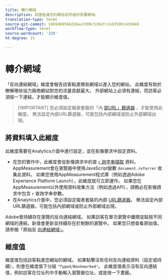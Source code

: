 ```yaml
---
title: 轉介網域
description: 訪客點進您的網站前所處的首要網域。
translation-type: tm+mt
source-git-commit: 1869d69566d26aa7d99c520efc2e835901439d48
workflow-type: tm+mt
source-wordcount: '328'
ht-degree: 1%

---
```



# 轉介網域

「反向連結網域」維度會報告訪客點進哪些網域以進入您的網站。 此維度有助於瞭解哪些協力廠商網站對您的流量貢獻最大。 外部網站上必須有連結，而訪客必須按一下連結，才能顯示維度值。

>[!IMPORTANT] 您必須設定報表套裝的「內 [部URL」篩選器](/help/admin/admin/internal-url-filter-admin.md) ，才能使用此維度。 無法設定內部URL篩選器，可能包括內部網域或防止外部網域出現。

## 將資料填入此維度

此維度需要在Analytics介面中進行設定，並在影像要求中設定資料。

* 在您的實作中，此維度會從影像請求中的查 [`r` 詢字串擷取](/help/implement/validate/query-parameters.md) 資料。 AppMeasurement會在瀏覽器中使用JavaScript變數 `document.referrer` 收集此資料。 如果您使用AppMeasurement程式庫（例如透過Adobe Experience Platform Launch），此維度就可立即運作。 如果您在AppMeasurement以外使用資料收集方法（例如透過API），請務必在影像請求中包含 `r` 查詢字串參數。
* 在Analytics介面中，您必須設定報表套裝的內部 [URL篩選器](/help/admin/admin/internal-url-filter-admin.md)。 無法設定內部URL篩選器，可能包括內部網域或防止外部網域出現。

Adobe會持續存在瀏覽的反向連結網域。 如果訪客在單次瀏覽中離開並點按不同網域的連結，新值會更新並持續存在於剩餘的瀏覽中。 如果您只想查看原始值，請參閱「原始反 [向連結網域」](original-referring-domain.md)。

## 維度值

維度值包括訪客點進您網站的網域。 如果點擊沒有任何反向連結資料（設定或持續），則會在維度值下分組 `"Typed/Bookmarked"`。 此維度值表示沒有反向連結值，例如訪客在位址列中手動輸入瀏覽器位址，或是按一下書籤。
